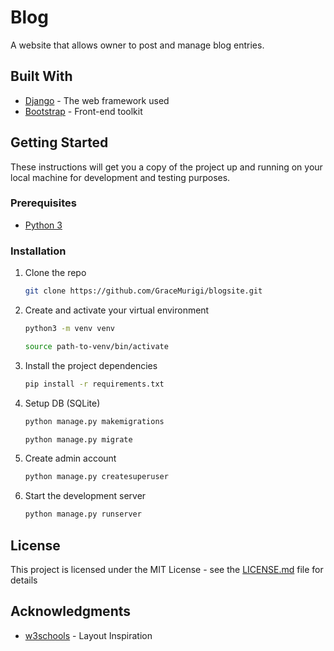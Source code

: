 # Blog

A website that allows owner to post and manage blog entries. 

## Built With

* [Django](https://www.djangoproject.com/) - The web framework used
* [Bootstrap](https://getbootstrap.com/) - Front-end toolkit

## Getting Started

These instructions will get you a copy of the project up and running on your local machine for development and testing purposes. 

### Prerequisites
* [Python 3](https://www.python.org/downloads/)


### Installation

1. Clone the repo
   ```sh
   git clone https://github.com/GraceMurigi/blogsite.git
   ```
3. Create and activate your virtual environment
   ```sh
   python3 -m venv venv
   ```
   ```sh
   source path-to-venv/bin/activate
   ```
4. Install the project dependencies
   ```sh
   pip install -r requirements.txt
   ```
5. Setup DB (SQLite)
    ```sh
   python manage.py makemigrations
   ```
   ```sh
   python manage.py migrate
   ```
5. Create admin account
   ```sh
   python manage.py createsuperuser
   ```
6. Start the development server
    ```sh
   python manage.py runserver
   ```

## License

This project is licensed under the MIT License - see the [LICENSE.md](LICENSE.md) file for details

## Acknowledgments

* [w3schools](https://www.w3schools.com/howto/howto_css_blog_layout.asp) - Layout Inspiration 
